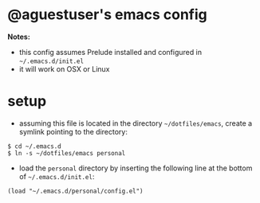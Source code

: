 # @aguestuser's emacs config

**Notes:**

* this config assumes Prelude installed and configured in `~/.emacs.d/init.el`
* it will work on OSX or Linux

# setup

* assuming this file is located in the directory `~/dotfiles/emacs`, create a symlink pointing to the directory:

``` shell
$ cd ~/.emacs.d
$ ln -s ~/dotfiles/emacs personal
```

* load the `personal` directory by inserting the following line at the bottom of `~/.emacs.d/init.el`:

``` elisp
(load "~/.emacs.d/personal/config.el")
```
